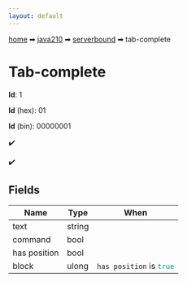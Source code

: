```yaml
---
layout: default
---
```


[home](/) ➡ [java210](/protocol/java210) ➡ [serverbound](/protocol/java210/serverbound) ➡ tab-complete

# Tab-complete

**Id**: 1

**Id** (hex): 01

**Id** (bin): 00000001

✔️

✔️

## Fields

Name | Type | When
---|---|:---:
text | string | 
command | bool | 
has position | bool | 
block | ulong | <code>has position</code> is <code><span style="color:#009688">true</span></code>

